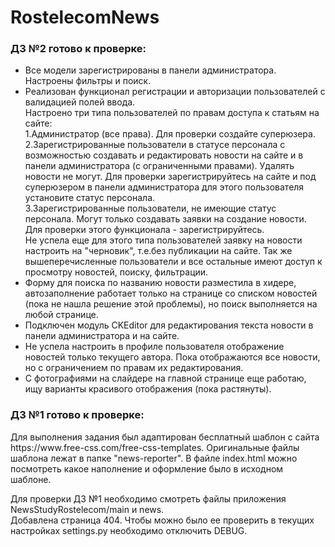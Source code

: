# RostelecomNews
<h3>ДЗ №2 готово к проверке:</h3>
<ul>
<li>Все модели зарегистрированы в панели администратора. Настроены фильтры и поиск.</li>
<li>
Реализован функционал регистрации и авторизации пользователей с валидацией полей ввода.<br>
Настроено три типа пользователей по правам доступа к статьям на сайте:<br>
1.Администратор (все права). Для проверки создайте суперюзера.<br>
2.Зарегистрированные пользователи в статусе персонала с возможностью создавать и редактировать новости на сайте и в панели администратора (с ограниченными правами). Удалять новости не могут. Для проверки зарегистрируйтесь на сайте и под суперюзером в панели администратора для этого пользователя установите статус персонала.<br>
3.Зарегистрированные пользователи, не имеющие статус персонала. Могут только создавать заявки на создание новости. Для проверки этого функционала - зарегистрируйтесь.<br>
Не успела еще для этого типа пользователей заявку на новости настроить на "черновик", т.е.без публикации на сайте.
Так же вышеперечисленные пользователи и все остальные имеют доступ к просмотру новостей, поиску, фильтрации.
</li>
<li>
Форму для поиска по названию новости разместила в хидере, автозаполнение работает только на странице со списком новостей (пока не нашла решение этой проблемы), но поиск выполняется на любой странице.
</li>
<li>
Подключен модуль CKEditor для редактирования текста новости в панели администратора и на сайте.
</li>
<li>
Не успела настроить в профиле пользователя отображение новостей только текущего автора. Пока отображаются все новости, но с ограничением по правам их редактирования.
</li>
<li>С фотографиями на слайдере на главной странице еще работаю, ищу варианты красивого отображения (пока растянуты).</li>
</ul>
<h3>ДЗ №1 готово к проверке:</h3>
<p>Для выполнения задания был адаптирован бесплатный шаблон с сайта https://www.free-css.com/free-css-templates. Оригинальные файлы шаблона лежат в папке "news-reporter". В файле index.html можно посмотреть какое наполнение и оформление было в исходном шаблоне.<br></p>
<p>Для проверки ДЗ №1 необходимо смотреть файлы приложения NewsStudyRostelecom/main и news.<br>
Добавлена страница 404. Чтобы можно было ее проверить в текущих настройках settings.py необходимо отключить DEBUG.</p>
